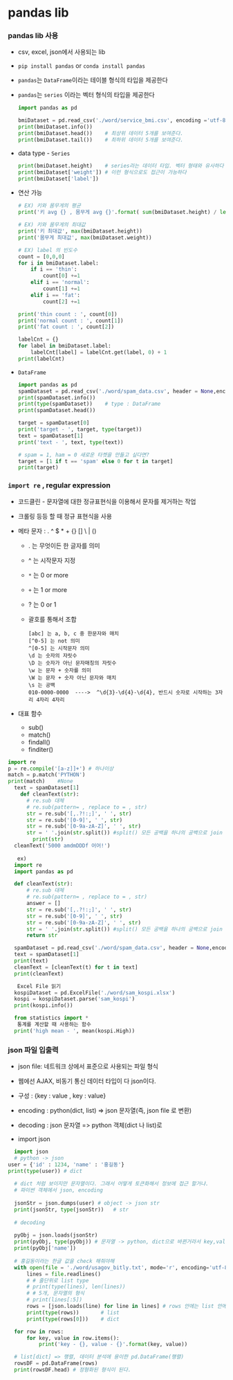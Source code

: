 # pandas lib

### pandas lib 사용

- csv, excel, json에서 사용되는 lib

- `pip install pandas` or `conda install pandas`

- `pandas`는 `DataFrame`이라는 테이블 형식의 타입을 제공한다

- `pandas`는 `series` 이라는 벡터 형식의 타입을 제공한다

  ```python
  import pandas as pd
  
  bmiDataset = pd.read_csv('./word/service_bmi.csv', encoding ='utf-8')					# DataFrame type.
  print(bmiDataset.info())
  print(bmiDataset.head())    # 최상위 데이터 5개를 보여준다.
  print(bmiDataset.tail())    # 최하위 데이터 5개를 보여준다.
  ```

 - data type - `Series`

   ```python
   print(bmiDataset.height)    # series라는 데이터 타입. 벡터 형태와 유사하다
   print(bmiDataset['weight']) # 이런 형식으로도 접근이 가능하다
   print(bmiDataset['label'])
   ```

- 연산 가능

  ```python
  # EX) 키와 몸무게의 평균
  print('키 avg {} , 몸무게 avg {}'.format( sum(bmiDataset.height) / len(bmiDataset.height),  sum(bmiDataset['weight']) / len(bmiDataset['weight'])))
  
  # EX) 키와 몸무게의 최대값
  print('키 최대값', max(bmiDataset.height))
  print('몸무게 최대값', max(bmiDataset.weight))
  
  # EX) label 의 빈도수
  count = [0,0,0]
  for i in bmiDataset.label:
      if i == 'thin':
          count[0] +=1
      elif i == 'normal':
          count[1] +=1
      elif i == 'fat':
          count[2] +=1
  
  print('thin count : ', count[0])
  print('normal count : ', count[1])
  print('fat count : ', count[2])
  
  labelCnt = {}
  for label in bmiDataset.label:
      labelCnt[label] = labelCnt.get(label, 0) + 1
  print(labelCnt)
  ```

- `DataFrame`

  ```python
  import pandas as pd
  spamDataset = pd.read_csv('./word/spam_data.csv', header = None,encoding ='ms949')
  print(spamDataset.info())
  print(type(spamDataset))    # type : DataFrame
  print(spamDataset.head())
  
  target = spamDataset[0]
  print('target - ', target, type(target))
  text = spamDataset[1]
  print('text - ', text, type(text))
  
  # spam = 1, ham = 0 새로운 타켓을 만들고 싶다면?
  target = [1 if t == 'spam' else 0 for t in target]
  print(target)
  ```



###  `import re` , regular expression 

- 코드클린 - 문자열에 대한 정규표현식을 이용해서 문자를 제거하는 작업

- 크롤링 등등 할 때 정규 표현식을 사용

- 메타 문자 : . ^ $ * + {} [] \ | ()

  - . 는 무엇이든 한 글자를 의미

  - ^ 는 시작문자 지정

  - `*` 는 0 or more

  - `+` 는 1 or more

  - ? 는 0 or 1

  - 괄호를 통해서 조합 

    ```
    [abc] 는 a, b, c 중 한문자와 매치
    [^0-5] 는 not 의미
    ^[0-5] 는 시작문자 의미
    \d 는 숫자의 자릿수
    \D 는 숫자가 아닌 문자매칭의 자릿수
    \w 는 문자 + 숫자를 의미
    \W 는 문자 + 숫자 아닌 문자와 매치
    \s 는 공백
    010-0000-0000  ---->  ^\d{3}-\d{4}-\d{4}, 반드시 숫자로 시작하는 3자리 4자리 4자리
    ```

    

- 대표 함수
  - sub()
  - match()
  - findall()
  - finditer()
  
```python
import re
p = re.compile('[a-z]]+') # 하나이상
match = p.match('PYTHON')
print(match)    #None
  text = spamDataset[1]
    def cleanText(str):
      # re.sub 대체
      # re.sub(pattern= , replace to = , str)
      str = re.sub('[,.?!:;]', ' ', str)
      str = re.sub('[0-9]', ' ', str)
      str = re.sub('[0-9a-zA-Z]', ' ', str)
      str = ' '.join(str.split()) #split() 모든 공백을 하나의 공백으로 join
    	print(str)
  cleanText('5000 amdmDDDf 어어!')
  
   ex) 
  import re
  import pandas as pd

  def cleanText(str):
      # re.sub 대체
      # re.sub(pattern= , replace to = , str)
      answer = []
      str = re.sub('[,.?!:;]', ' ', str)
      str = re.sub('[0-9]', ' ', str)
      str = re.sub('[0-9a-zA-Z]', ' ', str)
      str = ' '.join(str.split()) #split() 모든 공백을 하나의 공백으로 join
      return str

  spamDataset = pd.read_csv('./word/spam_data.csv', header = None,encoding ='ms949')
  text = spamDataset[1]
  print(text)
  cleanText = [cleanText(t) for t in text]
  print(cleanText)

   Excel File 읽기  
  kospiDataset = pd.ExcelFile('./word/sam_kospi.xlsx')
  kospi = kospiDataset.parse('sam_kospi')
  print(kospi.info())

  from statistics import *
   통계를 계산할 때 사용하는 함수
  print('high mean - ', mean(kospi.High))
```


### json 파일 입출력
- json file: 네트워크 상에서 표준으로 사용되는 파일 형식 

- 웹에선 AJAX, 비동기 통신 데이터 타입이 다 json이다.

- 구성 : {key : value , key : value}

- encoding : python(dict, list) => json 문자열(즉, json file 로 변환)

-  decoding : json 문자열          => python 객체(dict 나 list)로
   
-  import json
   
```python
  import json
  # python -> json
user = {'id' : 1234, 'name' : '홍길동'}
print(type(user)) # dict
  
  # dict 처럼 보이지만 문자열이다. 그래서 어떻게 토큰화해서 정보에 접근 할거냐.
  # 파이썬 객체에서 json, encoding
  
  jsonStr = json.dumps(user) # object -> json str
  print(jsonStr, type(jsonStr))   # str
  
  # decoding
  
  pyObj = json.loads(jsonStr)
  print(pyObj, type(pyObj)) # 문자열 -> python, dict으로 바뀐거라서 key,value로 접근 가능
  print(pyObj['name'])
  
  # 홍길동이라는 한글 값을 check 해줘야해
  with open(file = './word/usagov_bitly.txt', mode='r', encoding='utf-8') as file:
      lines = file.readlines()
      # # 줄단위로 list type
      # print(type(lines), len(lines))
      # # 5개, 문자열의 형식
      # print(lines[:5])
      rows = [json.loads(line) for line in lines] # rows 안에는 list 안에 딕셔너리이다.
      print(type(rows))       # list
      print(type(rows[0]))    # dict

  for row in rows:
      for key, value in row.items():
          print('key - {}, value - {}'.format(key, value))

  # list[dict] => 행렬, 데이터 분석에 용이한 pd.DataFrame(행렬)
  rowsDF = pd.DataFrame(rows)
  print(rowsDF.head) # 정형화된 형식이 된다.
```
